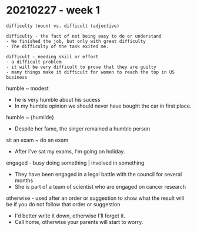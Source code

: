 # 20210227 - week 1

```
difficulty (noun) vs. difficult (adjective)

difficulty - the fact of not being easy to do or understand
- We finished the job, but only with great difficulty
- The difficulty of the task exited me.

difficult - needing skill or effort
- a difficult problem
- it will be very difficult to prove that they are guilty
- many things make it difficult for women to reach the top in US business
```

humble ~ modest
- he is very humble about his sucess
- In my humble opinion we should never have bought the car in first place.

humble ~ {humilde}
- Despite her fame, the singer remained a humble person

sit an exam ~ do an exam
- After I've sat my exams, I'm going on holiday.

engaged - busy doing something | involved in something
- They have been engaged in a legal battle with the council for several months
- She is part of a team of scientist who are engaged on cancer research

otherwise - used after an order or suggestion to show what the result will be if you do not follow that order or suggestion
- I'd better write it down, otherwise I'll forget it.
- Call home, otherwise your parents will start to worry.
